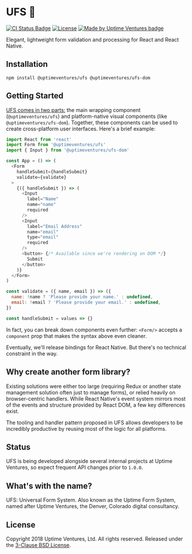 # UFS :postbox:

[![CI Status
Badge](https://travis-ci.org/uptimeventures/ufs.svg?branch=master)](https://travis-ci.org/uptimeventures/ufs)
[![License](https://img.shields.io/badge/License-BSD%203--Clause-blue.svg)](https://opensource.org/licenses/BSD-3-Clause)
[![Made by Uptime Ventures
badge](https://img.shields.io/badge/made_by-Uptime_Ventures-fcb040.svg)](https://www.uptime.ventures)

Elegant, lightweight form validation and processing for React and React Native.

## Installation

`npm install @uptimeventures/ufs @uptimeventures/ufs-dom`

## Getting Started

[UFS comes in two parts:](DESIGN.md) the main wrapping component (`@uptimeventures/ufs`) and
platform-native visual components (like `@uptimeventures/ufs-dom`). Together,
these components can be used to create cross-platform user interfaces. Here's a
brief example:

```javascript
import React from 'react'
import Form from '@uptimeventures/ufs'
import { Input } from '@uptimeventures/ufs-dom'

const App = () => (
  <Form
    handleSubmit={handleSubmit}
    validate={validate}
  >
    {({ handleSubmit }) => (
      <Input
        label="Name"
        name="name"
        required
      />
      <Input
        label="Email Address"
        name="email"
        type="email"
        required
      />
      <button> {/* Available since we're rendering on DOM */}
        Submit
      </button>
    )}
  </Form>
)

const validate = ({ name, email }) => ({
  name: !name ? 'Please provide your name.' : undefined,
  email: !email ? 'Please provide your email.' : undefined,
})

const handleSubmit = values => {}
```

In fact, you can break down components even further: `<Form/>` accepts a
`component` prop that makes the syntax above even cleaner.

Eventually, we'll release bindings for React Native. But there's no technical
constraint in the way.

## Why create another form library?

Existing solutions were either too large (requiring Redux or another state
management solution often just to manage forms), or relied heavily on
browser-centric handlers. While React Native's event system mirrors most of the
events and structure provided by React DOM, a few key differences exist.

The tooling and handler pattern proposed in UFS allows developers to be
incredibly productive by reusing most of the logic for all platforms.

## Status

UFS is being developed alongside several internal projects at Uptime
Ventures, so expect frequent API changes prior to `1.0.0`.

## What's with the name?

UFS: Universal Form System. Also known as the Uptime Form System, named after
Uptime Ventures, the Denver, Colorado digital consultancy.

## License

Copyright 2018 Uptime Ventures, Ltd. All rights reserved. Released under the
[3-Clause BSD License](LICENSE.md).
